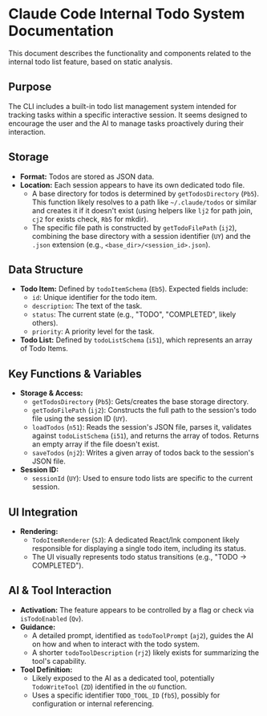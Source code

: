 # Claude Code Internal Todo System Documentation

This document describes the functionality and components related to the internal todo list feature, based on static analysis.

## Purpose

The CLI includes a built-in todo list management system intended for tracking tasks within a specific interactive session. It seems designed to encourage the user and the AI to manage tasks proactively during their interaction.

## Storage

*   **Format:** Todos are stored as JSON data.
*   **Location:** Each session appears to have its own dedicated todo file.
    *   A base directory for todos is determined by `getTodosDirectory` (`Pb5`). This function likely resolves to a path like `~/.claude/todos` or similar and creates it if it doesn't exist (using helpers like `lj2` for path join, `cj2` for exists check, `Rb5` for mkdir).
    *   The specific file path is constructed by `getTodoFilePath` (`ij2`), combining the base directory with a session identifier (`UY`) and the `.json` extension (e.g., `<base_dir>/<session_id>.json`).

## Data Structure

*   **Todo Item:** Defined by `todoItemSchema` (`Eb5`). Expected fields include:
    *   `id`: Unique identifier for the todo item.
    *   `description`: The text of the task.
    *   `status`: The current state (e.g., "TODO", "COMPLETED", likely others).
    *   `priority`: A priority level for the task.
*   **Todo List:** Defined by `todoListSchema` (`i51`), which represents an array of Todo Items.

## Key Functions & Variables

*   **Storage & Access:**
    *   `getTodosDirectory` (`Pb5`): Gets/creates the base storage directory.
    *   `getTodoFilePath` (`ij2`): Constructs the full path to the session's todo file using the session ID (`UY`).
    *   `loadTodos` (`n51`): Reads the session's JSON file, parses it, validates against `todoListSchema` (`i51`), and returns the array of todos. Returns an empty array if the file doesn't exist.
    *   `saveTodos` (`nj2`): Writes a given array of todos back to the session's JSON file.
*   **Session ID:**
    *   `sessionId` (`UY`): Used to ensure todo lists are specific to the current session.

## UI Integration

*   **Rendering:**
    *   `TodoItemRenderer` (`SJ`): A dedicated React/Ink component likely responsible for displaying a single todo item, including its status.
    *   The UI visually represents todo status transitions (e.g., "TODO → COMPLETED").

## AI & Tool Interaction

*   **Activation:** The feature appears to be controlled by a flag or check via `isTodoEnabled` (`Qv`).
*   **Guidance:**
    *   A detailed prompt, identified as `todoToolPrompt` (`aj2`), guides the AI on how and when to interact with the todo system.
    *   A shorter `todoToolDescription` (`rj2`) likely exists for summarizing the tool's capability.
*   **Tool Definition:**
    *   Likely exposed to the AI as a dedicated tool, potentially `TodoWriteTool` (`ZD`) identified in the `oU` function.
    *   Uses a specific identifier `TODO_TOOL_ID` (`fb5`), possibly for configuration or internal referencing. 